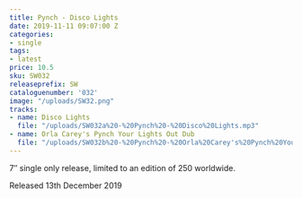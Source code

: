```yaml
---
title: Pynch - Disco Lights
date: 2019-11-11 09:07:00 Z
categories:
- single
tags:
- latest
price: 10.5
sku: SW032
releaseprefix: SW
cataloguenumber: '032'
image: "/uploads/SW32.png"
tracks:
- name: Disco Lights
  file: "/uploads/SW032a%20-%20Pynch%20-%20Disco%20Lights.mp3"
- name: Orla Carey's Pynch Your Lights Out Dub
  file: "/uploads/SW032b%20-%20Pynch%20-%20Orla%20Carey's%20Pynch%20Your%20Lights%20Out%20Dub.mp3"
---
```


7″ single only release, limited to an edition of 250 worldwide.

Released 13th December 2019